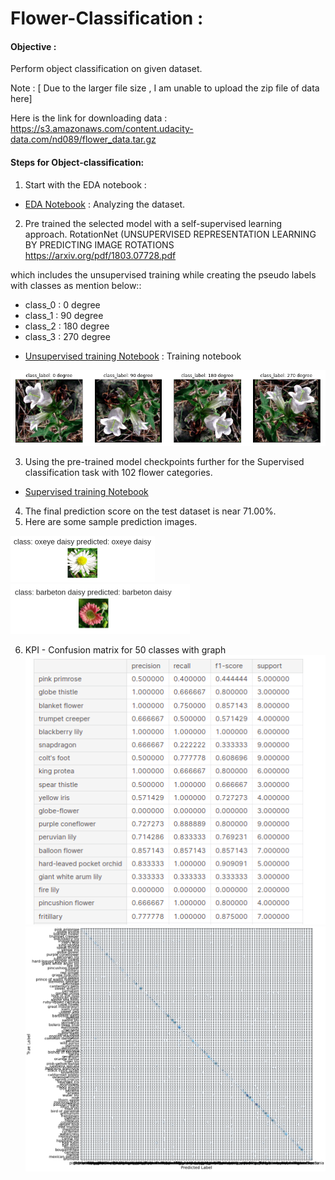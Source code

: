 # Flower-Classification : 

#### Objective : 
Perform object classification on given dataset.

Note : [ Due to the larger file size , I am unable to upload the zip file of data here]

Here is the link for downloading data : https://s3.amazonaws.com/content.udacity-data.com/nd089/flower_data.tar.gz

#### Steps for Object-classification:
1. Start with the EDA notebook :
- [EDA Notebook](https://github.com/deepalim100/Flower-Classification/blob/main/EDA.ipynb) : Analyzing the dataset.

2. Pre trained the selected model with a self-supervised learning approach. RotationNet (UNSUPERVISED REPRESENTATION LEARNING BY PREDICTING IMAGE ROTATIONS https://arxiv.org/pdf/1803.07728.pdf

which includes the unsupervised training while creating the pseudo labels with classes as mention below::

* class_0 : 0 degree
* class_1 : 90 degree
* class_2 : 180 degree
* class_3 : 270 degree

- [Unsupervised training Notebook](https://github.com/deepalim100/Flower-Classification/blob/main/Unsupervised_classfication_training.ipynb) : Training notebook 

![](EDA_1.png)
 
3. Using the pre-trained model checkpoints further for the Supervised classification task with 102 flower categories.
- [Supervised training Notebook](https://github.com/deepalim100/Flower-Classification/blob/main/supervised-classfication.ipynb)

4. The final prediction score on the test dataset is near 71.00%.
5. Here are some sample prediction images.

![](pred_1.png)
![](pred_2.png)

6. KPI - Confusion matrix for 50 classes with graph
![](confusion.png)
![](graph.png)

